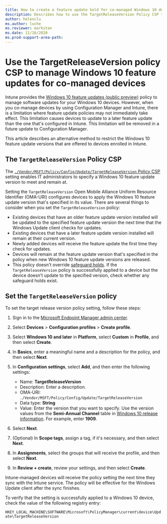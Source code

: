 ```yaml
---
title: How to create a feature update hold for co-managed Windows 10 devices
description: Describes how to use the TargetReleaseVersion Policy CSP to specify Windows 10 feature update versions for co-managed devices.
author: helenclu
ms.author: luche
ms.reviewer: markstan
ms.date: 11/16/2020
ms.prod-support-area-path:
---
```

# Use the TargetReleaseVersion policy CSP to manage Windows 10 feature updates for co-managed devices

Intune provides the [Windows 10 feature updates (public preview)](/mem/intune/protect/windows-update-for-business-configure#windows-10-feature-updates) policy to manage software updates for your Windows 10 devices. However, when you co-manage devices by using Configuration Manager and Intune, there is a limitation where feature update policies may not immediately take effect. This limitation causes devices to update to a later feature update than the one that's configured in Intune. This limitation will be removed in a future update to Configuration Manager.

This article describes an alternative method to restrict the Windows 10 feature update versions that are offered to devices enrolled in Intune.

## The `TargetReleaseVersion` Policy CSP

The [`./Vendor/MSFT/Policy/Config/Update/TargetReleaseVersion` Policy CSP](/windows/client-management/mdm/policy-csp-update#update-targetreleaseversion) setting enables IT administrators to specify a Windows 10 feature update version to meet and remain at.

Setting the `TargetReleaseVersion` Open Mobile Alliance Uniform Resource Identifier (OMA-URI) configures devices to apply the Windows 10 feature update version that's specified in its value. There are several things to consider when you set the `TargetReleaseVersion` policy:

- Existing devices that have an older feature update version installed will be updated to the specified feature update version the next time that the Windows Update client checks for updates.
- Existing devices that have a later feature update version installed will remain at their current version.
- Newly added devices will receive the feature update the first time they check for updates.
- Devices will remain at the feature update version that's specified in the policy when new Windows 10 feature update versions are released.
- This policy doesn't override [safeguard holds](/windows/deployment/update/safeguard-holds). If the `TargetReleaseVersion` policy is successfully applied to a device but the device doesn't update to the specified version, check whether any safeguard holds exist.

## Set the `TargetReleaseVersion` policy

To set the target release version policy setting, follow these steps:

1. Sign in to the [Microsoft Endpoint Manager admin center](https://go.microsoft.com/fwlink/?linkid=2109431).
2. Select **Devices** > **Configuration profiles** > **Create profile**.
3. Select **Windows 10 and later** in **Platform**, select **Custom** in **Profile**, and then select **Create**.
4. In **Basics**, enter a meaningful name and a description for the policy, and then select **Next**.
5. In **Configuration settings**, select **Add**, and then enter the following settings:

   - Name: **TargetReleaseVersion**
   - Description: Enter a description.
   - OMA-URI: `./Vendor/MSFT/Policy/Config/Update/TargetReleaseVersion`
   - Data type: **String**
   - Value: Enter the version that you want to specify. Use the version values from the **Semi-Annual Channel** table in [Windows 10 release information](/windows/release-information/). For example, enter **1909**.
6. Select **Next**.
7. (Optional) In **Scope tags**, assign a tag, if it's necessary, and then select **Next**.
8. In **Assignments**, select the groups that will receive the profile, and then select **Next**.
9. In **Review + create**, review your settings, and then select **Create**.

Intune-managed devices will receive the policy setting the next time they sync with the Intune service. The policy will be effective for the Windows Update client after the sync finishes.

To verify that the setting is successfully applied to a Windows 10 device, check the value of the following registry entry:

`HKEY_LOCAL_MACHINE\SOFTWARE\Microsoft\PolicyManager\current\device\Update\TargetReleaseVersion`
